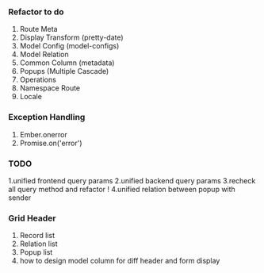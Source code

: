 ### Refactor to do
1. Route Meta
2. Display Transform  (pretty-date)
3. Model Config (model-configs)
4. Model Relation
5. Common Column (metadata)
6. Popups (Multiple Cascade)
7. Operations
8. Namespace Route
9. Locale


### Exception Handling

1. Ember.onerror
2. Promise.on('error')


### TODO
1.unified frontend query params
2.unified backend query params
3.recheck all query method and refactor !
4.unified relation between popup with sender

### Grid Header 
1. Record list  
2. Relation list
3. Popup list
4. how to design model column for diff header and form display
